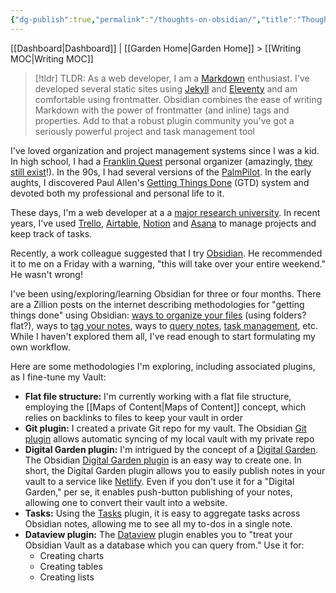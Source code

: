 ```yaml
---
{"dg-publish":true,"permalink":"/thoughts-on-obsidian/","title":"Thoughts on Obsidian","tags":["draft","obsidian","project-management"],"noteIcon":"1","created":"2024-09-19T18:40:27.571-07:00","updated":"2024-09-20T15:18:23.209-07:00"}
---
```


[[Dashboard\|Dashboard]] | [[Garden Home\|Garden Home]] > [[Writing MOC\|Writing MOC]]

>[!tldr] TLDR:
> As a web developer, I am a [Markdown](https://www.markdownguide.org/) enthusiast. I've developed several static sites using [Jekyll](https://jekyllrb.com/) and [Eleventy](https://www.11ty.dev/) and am comfortable using frontmatter. Obsidian combines the ease of writing Markdown with the power of frontmatter (and inline) tags and properties. Add to that  a robust plugin community you've got a seriously powerful project and task management tool
> 

I've loved organization and project management systems since I was a kid. In high school, I had a [Franklin Quest](https://en.wikipedia.org/wiki/FranklinCovey) personal organizer (amazingly, [they still exist](https://store.franklinplanner.com/)!). In the 90s, I had several versions of the [PalmPilot](https://en.wikipedia.org/wiki/PalmPilot). In the early aughts, I discovered Paul Allen's [Getting Things Done](https://en.wikipedia.org/wiki/Getting_Things_Done) (GTD) system and devoted both my professional and personal life to it.

These days, I'm a web developer at a a [major research university](https://www.ucsc.edu/). In recent years, I've used [Trello](https://trello.com), [Airtable](https://www.airtable.com/), [Notion](https://www.notion.so/) and [Asana](https://www.notion.so/) to manage projects and keep track of tasks. 

Recently, a work colleague suggested that I try [Obsidian](https://obsidian.md/). He recommended it to me on a Friday with a warning, "this will take over your entire weekend." He wasn't wrong! 

I've been using/exploring/learning Obsidian for three or four months. There are a Zillion posts on the internet describing methodologies for "getting things done" using Obsidian: [ways to organize your files](https://forum.obsidian.md/t/how-do-i-structure-notes-effectively-in-obsidian/49734) (using folders? flat?), ways to [tag your notes](https://forum.obsidian.md/t/a-guide-on-links-vs-tags-in-obsidian/28231), ways to [query notes](https://blacksmithgu.github.io/obsidian-dataview/), [task management](https://publish.obsidian.md/tasks/Introduction), etc. While I haven't explored them all, I've read enough to start formulating my own workflow.

Here are some methodologies I'm exploring, including associated plugins, as I fine-tune my Vault:

- **Flat file structure:** I'm currently working with a flat file structure, employing the [[Maps of Content\|Maps of Content]] concept, which relies on backlinks to files to keep your vault in order
- **Git plugin:** I created a private Git repo for my vault. The Obsidian [Git plugin](https://publish.obsidian.md/git-doc/Start+here) allows automatic syncing of my local vault with my private repo
- **Digital Garden plugin:** I'm intrigued by the concept of a [Digital Garden](https://maggieappleton.com/garden-history). The Obsidian [Digital Garden plugin](https://dg-docs.ole.dev/) is an easy way to create one. In short, the Digital Garden plugin allows you to easily publish notes in your vault to a service like [Netlify](https://www.netlify.com/). Even if you don't use it for a "Digital Garden," per se, it enables push-button publishing of your notes, allowing one to convert their vault into a website.
- **Tasks:** Using the [Tasks](https://github.com/obsidian-tasks-group/obsidian-tasks) plugin, it is easy to aggregate tasks across Obsidian notes, allowing me to see all my to-dos in a single note.
- **Dataview plugin:** The [Dataview](https://github.com/blacksmithgu/obsidian-dataview) plugin enables you to "treat your Obsidian Vault as a database which you can query from." Use it for:
	- Creating charts
	- Creating tables
	- Creating lists
